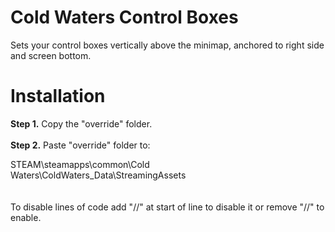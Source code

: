 # Cold Waters Control Boxes
Sets your control boxes vertically above the minimap, anchored to right side and screen bottom.
# Installation

**Step 1.** Copy the "override" folder.
\
\
**Step 2.** Paste "override" folder to:

STEAM\steamapps\common\Cold Waters\ColdWaters_Data\StreamingAssets\
\
\
To disable lines of code add "//" at start of line to disable it or remove "//" to enable.

